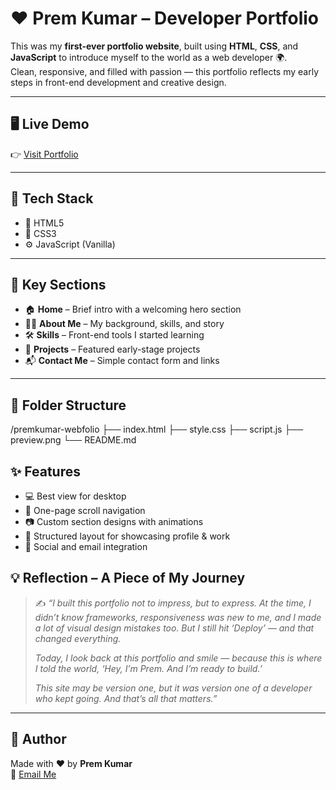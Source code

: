 # ❤️ Prem Kumar – Developer Portfolio 


This was my **first-ever portfolio website**, built using **HTML**, **CSS**, and **JavaScript** to introduce myself to the world as a web developer 🌍.  
Clean, responsive, and filled with passion — this portfolio reflects my early steps in front-end development and creative design.

---

## 🖥️ Live Demo

👉 [Visit Portfolio](https://premkumar-webfolio.netlify.app)

---

## 🧪 Tech Stack

- 🧱 HTML5
- 🎨 CSS3
- ⚙️ JavaScript (Vanilla)

---

## 🌟 Key Sections

- 🏠 **Home** – Brief intro with a welcoming hero section
- 🙋‍♂️ **About Me** – My background, skills, and story
- 🛠️ **Skills** – Front-end tools I started learning
- 📁 **Projects** – Featured early-stage projects
- 📬 **Contact Me** – Simple contact form and links

---

## 📁 Folder Structure

/premkumar-webfolio
├── index.html
├── style.css
├── script.js
├── preview.png
└── README.md


## ✨ Features

- 💻 Best view for desktop
- 🎯 One-page scroll navigation
- 📷 Custom section designs with animations
- 📇 Structured layout for showcasing profile & work
- 🔗 Social and email integration

## 💡 Reflection – A Piece of My Journey

> ✍️ *“I built this portfolio not to impress, but to express. At the time, I didn’t know frameworks, responsiveness was new to me, and I made a lot of visual design mistakes too. But I still hit ‘Deploy’ — and that changed everything.*  
>
> *Today, I look back at this portfolio and smile — because this is where I told the world, ‘Hey, I’m Prem. And I’m ready to build.’*  
>
> *This site may be version one, but it was version one of a developer who kept going. And that’s all that matters.”*

---

## 🌱 Author

Made with ❤️ by **Prem Kumar**  
📧 [Email Me](mailto:premkumar.webdev@gmail.com)  

